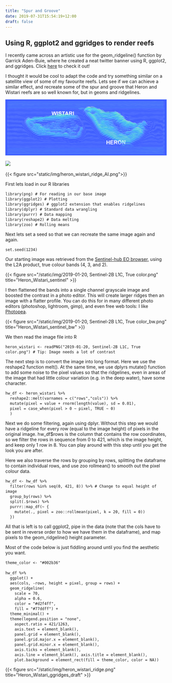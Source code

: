 ```yaml
---
title: "Spur and Groove"
date: 2019-07-31T15:54:19+12:00
draft: false
---
```


## Using R, ggplot2 and ggridges to render reefs

I recently came across an artistic use for the geom_ridgeline() function by Garrick Aden-Buie, where he created a neat twitter banner using R, ggplot2, and ggridges. Click [here](https://www.garrickadenbuie.com/blog/my-ggridges-twitter-header/) to check it out!

I thought it would be cool to adapt the code and try something similar on a satellite view of some of my favourite reefs. Lets see if we can achieve a similar effect, and recreate some of the spur and groove that Heron and Wistari reefs are so well known for, but in geoms and ridgelines.

![Example image](/static/img/heron_wistari_ridge_AI.png)

<img src="{{<baseurl>}}/img/heron_wistari_ridge_AI.png">

{{< figure src="static/img/heron_wistari_ridge_AI.png">}}

First lets load in our R libraries

```
library(png) # For reading in our base image
library(ggplot2) # Plotting 
library(ggridges) # ggplot2 extension that enables ridgelines
library(dplyr) # Standard data wrangling
library(purrr) # Data mapping
library(reshape2) # Data melting
library(zoo) # Rolling means
```

Next lets set a seed so that we can recreate the same image again and again.

```
set.seed(1234)
```

Our starting image was retrieved from the [Sentinel-hub EO browser](https://apps.sentinel-hub.com/eo-browser/?lat=-23.5287&lng=151.8901&zoom=10&time=2019-07-29&preset=1_TRUE_COLOR&datasource=Sentinel-2%20L1C), using the L2A product, true colour bands (4, 3, and 2).

{{< figure src="/static/img/2019-01-20, Sentinel-2B L1C, True color.png" title="Heron_Wistari_sentinel" >}}

I then flattened the bands into a single channel grayscale image and boosted the contrast in a photo editor. This will create larger ridges then an image with a flatter profile. You can do this for in many different photo editors (photoshop, lightroom, gimp), and even free web tools: I like [Photopea](https://www.photopea.com/).

{{< figure src="/static/img/2019-01-20, Sentinel-2B L1C, True color_bw.png" title="Heron_Wistari_sentinel_bw" >}}

We then read the image file into R

```
heron_wistari <- readPNG("2019-01-20, Sentinel-2B L1C, True color.png") # Tip: Image needs a lot of contrast
```

The next step is to convert the image into long format. Here we use the reshape2 function melt(). At the same time, we use dplyrs mutate() function to add some noise to the pixel values so that the ridgelines, even in areas of the image that had little colour variation (e.g. in the deep water), have some character.

```
hw_df <- heron_wistari %>% 
  reshape2::melt(varnames = c("rows","cols")) %>%
  mutate(pixel = value + rnorm(length(value), sd = 0.01),
  pixel = case_when(pixel > 0 ~ pixel, TRUE ~ 0)
  )
```

Next we do some filtering, again using dplyr. Without this step we would have a ridgeline for every row (equal to the image height) of pixels in the original image. hw_df$rows is the column that contains the row coordinates, so we filter the rows in sequence from 0 to 421, which is the image height, and keep only 1 row in 8. You can play around with this step until you get the look you are after.

Here we also traverse the rows by grouping by rows, splitting the dataframe to contain individual rows, and use zoo rollmean() to smooth out the pixel colour data.

```
hw_df <- hw_df %>%
  filter(rows %in% seq(0, 421, 8)) %>% # Change to equal height of image
  group_by(rows) %>% 
  split(.$rows) %>% 
  purrr::map_df(~ {
    mutate(., pixel = zoo::rollmean(pixel, k = 20, fill = 0))
  })
```

All that is left is to call ggplot2, pipe in the data (note that the cols have to be sent in reverse order to how we have them in the dataframe), and map pixels to the geom_ridgeline() height parameter.

Most of the code below is just fiddling around until you find the aesthetic you want.

```
theme_color <- "#002b36"

hw_df %>% 
  ggplot() + 
  aes(cols, -rows, height = pixel, group = rows) + 
  geom_ridgeline(
    scale = 70, 
    alpha = 0.6,
    color = "#d2f4ff",
    fill = "#77ddff") +
  theme_minimal() +
  theme(legend.position = "none",
    aspect.ratio = 421/1263,
    axis.text = element_blank(),
    panel.grid = element_blank(),
    panel.grid.major.x = element_blank(),
    panel.grid.minor.x = element_blank(),
    axis.ticks = element_blank(),
    axis.line = element_blank(), axis.title = element_blank(),
    plot.background = element_rect(fill = theme_color, color = NA))
```

{{< figure src="/static/img/heron_wistari_ridge.png" title="Heron_Wistari_ggridges_draft" >}}

